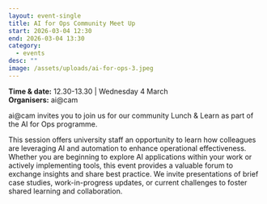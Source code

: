```yaml
---
layout: event-single
title: AI for Ops Community Meet Up
start: 2026-03-04 12:30
end: 2026-03-04 13:30
category:
  - events
desc: ""
image: /assets/uploads/ai-for-ops-3.jpeg
---
```

**Time & date:** 12.30-13.30 | Wednesday 4 March\
**Organisers:** ai@cam 

ai@cam invites you to join us for our community Lunch & Learn as part of the AI for Ops programme.

This session offers university staff an opportunity to learn how colleagues are leveraging AI and automation to enhance operational effectiveness. Whether you are beginning to explore AI applications within your work or actively implementing tools, this event provides a valuable forum to exchange insights and share best practice. We invite presentations of brief case studies, work-in-progress updates, or current challenges to foster shared learning and collaboration.